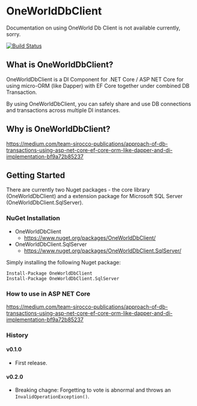 # OneWorldDbClient

Documentation on using OneWorld Db Client is not available currently, sorry.

[![Build Status](https://dev.azure.com/SiroccoHub/OneWorldDbClient/_apis/build/status/SiroccoHub.OneWorldDbClient?branchName=master)](https://dev.azure.com/SiroccoHub/OneWorldDbClient/_build/latest?definitionId=6&branchName=master)

## What is OneWorldDbClient?

OneWorldDbClient is a DI Component for .NET Core / ASP NET Core for using micro-ORM (like Dapper)  with  EF Core together under combined DB Transaction.

By using OneWorldDbClient, you can safely share and use DB connections and transactions across multiple DI instances.

## Why is OneWorldDbClient?

<https://medium.com/team-sirocco-publications/approach-of-db-transactions-using-asp-net-core-ef-core-orm-like-dapper-and-di-implementation-bf9a72b85237>

## Getting Started

There are currently two Nuget packages - the core library (OneWorldDbClient) and a extension package for Microsoft SQL Server (OneWorldDbClient.SqlServer).

### NuGet Installation

* OneWorldDbClient
  * <https://www.nuget.org/packages/OneWorldDbClient/>  
* OneWorldDbClient.SqlServer
  * <https://www.nuget.org/packages/OneWorldDbClient.SqlServer/>

Simply installing the following Nuget package:

    Install-Package OneWorldDbClient
    Install-Package OneWorldDbClient.SqlServer

### How to use in ASP NET Core

<https://medium.com/team-sirocco-publications/approach-of-db-transactions-using-asp-net-core-ef-core-orm-like-dapper-and-di-implementation-bf9a72b85237>

### History

#### v0.1.0
+ First release.

#### v0.2.0
+ Breaking chagne: Forgetting to vote is abnormal and throws an `InvalidOperationException()`.
